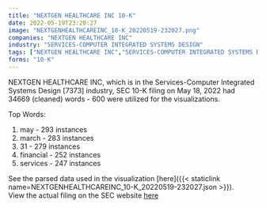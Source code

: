 ```yaml
---
title: "NEXTGEN HEALTHCARE INC 10-K"
date: 2022-05-19T23:20:27
image: "NEXTGENHEALTHCAREINC_10-K_20220519-232027.png"
companies: "NEXTGEN HEALTHCARE INC"
industry: "SERVICES-COMPUTER INTEGRATED SYSTEMS DESIGN"
tags: ["NEXTGEN HEALTHCARE INC","SERVICES-COMPUTER INTEGRATED SYSTEMS DESIGN","05-18-2022","10-K"]
forms: "10-K"
---
```

NEXTGEN HEALTHCARE INC, which is in the Services-Computer Integrated Systems Design [7373] industry, SEC 10-K filing on May 18, 2022 had 34669 (cleaned) words - 600 were utilized for the visualizations.

Top Words:
1. may - 293 instances
2. march - 283 instances
3. 31 - 279 instances
4. financial - 252 instances
5. services - 247 instances


See the parsed data used in the visualization [here]({{< staticlink name=NEXTGENHEALTHCAREINC_10-K_20220519-232027.json >}}).  
View the actual filing on the SEC website [here](https://www.sec.gov/Archives/edgar/data/708818/0001564590-22-020588.txt)
